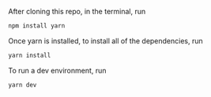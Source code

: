 After cloning this repo, in the terminal, run
```bash
npm install yarn
```

Once yarn is installed, to install all of the dependencies, run
```bash
yarn install
```

To run a dev environment, run
```bash
yarn dev
```
